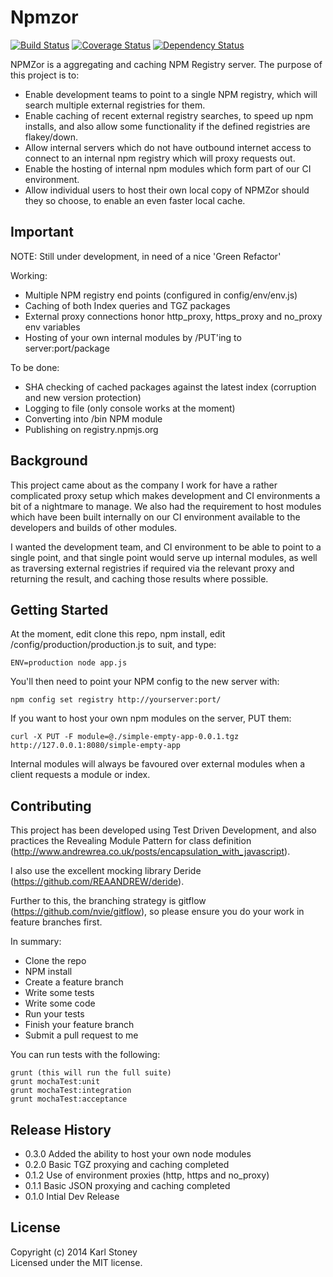 # Npmzor 
[![Build Status](https://secure.travis-ci.org/Stono/Npmzor.png?branch=develop)](http://travis-ci.org/Stono/Npmzor) 
[![Coverage Status](https://coveralls.io/repos/Stono/Npmzor/badge.png?branch=develop)](https://coveralls.io/r/Stono/Npmzor?branch=develop)
[![Dependency Status](https://david-dm.org/Stono/Npmzor.svg)](https://david-dm.org/Stono/Npmzor)

NPMZor is a aggregating and caching NPM Registry server.
The purpose of this project is to:
  - Enable development teams to point to a single NPM registry, which will search multiple external registries for them.
  - Enable caching of recent external registry searches, to speed up npm installs, and also allow some functionality if the defined registries are flakey/down.
  - Allow internal servers which do not have outbound internet access to connect to an internal npm registry which will proxy requests out.
  - Enable the hosting of internal npm modules which form part of our CI environment.
  - Allow individual users to host their own local copy of NPMZor should they so choose, to enable an even faster local cache.

## Important
NOTE: Still under development, in need of a nice 'Green Refactor'

Working:
  - Multiple NPM registry end points (configured in config/env/env.js)
  - Caching of both Index queries and TGZ packages
  - External proxy connections honor http_proxy, https_proxy and no_proxy env variables
  - Hosting of your own internal modules by /PUT'ing to server:port/package 

To be done:
  - SHA checking of cached packages against the latest index (corruption and new version protection)
  - Logging to file (only console works at the moment)
  - Converting into /bin NPM module
  - Publishing on registry.npmjs.org
  
## Background
This project came about as the company I work for have a rather complicated proxy setup which makes development and CI environments a bit of a nightmare to manage.
We also had the requirement to host modules which have been built internally on our CI environment available to the developers and builds of other modules.

I wanted the development team, and CI environment to be able to point to a single point, and that single point would serve up internal modules, as well as traversing external registries if required via the relevant proxy and returning the result, and caching those results where possible.

## Getting Started
At the moment, edit clone this repo, npm install, edit /config/production/production.js to suit, and type:
```
ENV=production node app.js
```
You'll then need to point your NPM config to the new server with:
```
npm config set registry http://yourserver:port/
```
If you want to host your own npm modules on the server, PUT them:
```
curl -X PUT -F module=@./simple-empty-app-0.0.1.tgz http://127.0.0.1:8080/simple-empty-app
``` 
Internal modules will always be favoured over external modules when a client requests a module or index.

## Contributing
This project has been developed using Test Driven Development, and also practices the Revealing Module Pattern for class definition (http://www.andrewrea.co.uk/posts/encapsulation_with_javascript).

I also use the excellent mocking library Deride (https://github.com/REAANDREW/deride).

Further to this, the branching strategy is gitflow (https://github.com/nvie/gitflow), so please ensure you do your work in feature branches first.

In summary:
  - Clone the repo
  - NPM install
  - Create a feature branch
  - Write some tests
  - Write some code
  - Run your tests 
  - Finish your feature branch
  - Submit a pull request to me

You can run tests with the following:
```
grunt (this will run the full suite)
grunt mochaTest:unit
grunt mochaTest:integration
grunt mochaTest:acceptance
```

## Release History
  - 0.3.0 Added the ability to host your own node modules
  - 0.2.0 Basic TGZ proxying and caching completed
  - 0.1.2 Use of environment proxies (http, https and no_proxy)
  - 0.1.1 Basic JSON proxying and caching completed
  - 0.1.0 Intial Dev Release

## License
Copyright (c) 2014 Karl Stoney  
Licensed under the MIT license.
